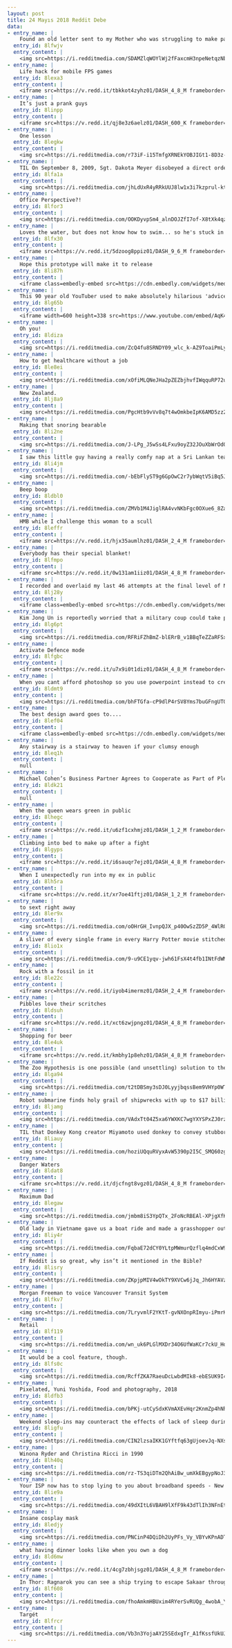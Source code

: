 ```yaml
---
layout: post
title: 24 Mayıs 2018 Reddit Debe
data:
- entry_name: |
    Found an old letter sent to my Mother who was struggling to make payments on my trumpet.
  entry_id: 8lfwjv
  entry_content: |
    <img src=https://i.redditmedia.com/SDAMZlqWOYlWj2fFaxcmH3npeNetqzNb-LH-Fx8jHA0.jpg?s=d6f0058cd682045bab462bb23149a95f frameborder=0>
- entry_name: |
    Life hack for mobile FPS games
  entry_id: 8lexa3
  entry_content: |
    <iframe src=https://v.redd.it/tbkkot4zyhz01/DASH_4_8_M frameborder=0></iframe>
- entry_name: |
    It’s just a prank guys
  entry_id: 8linpp
  entry_content: |
    <iframe src=https://v.redd.it/qj8e3z6aelz01/DASH_600_K frameborder=0></iframe>
- entry_name: |
    One lesson
  entry_id: 8legkw
  entry_content: |
    <img src=https://i.redditmedia.com/r73iF-i15TmfgXRNEkYOBJIGt1-8D3z-iv7d_vE25wM.jpg?s=3ffbd3e2ecda43a1ec4a8ff1832983f3 frameborder=0>
- entry_name: |
    TIL On September 8, 2009, Sgt. Dakota Meyer disobeyed a direct order to pull back from his position so he could rescue wounded soldiers from a firefight a mile away. He ended up going back five times, saving the lives of 36 soldiers, saying “That’s what you do for a brother”.
  entry_id: 8lfa1a
  entry_content: |
    <img src=https://i.redditmedia.com/jhLdUxR4yRRkUUJ8lw1x3i7kzprul-ktRWjvgc_r4Lk.jpg?s=2e30f26b642d03bdcd0064e8fdf5dfa8 frameborder=0>
- entry_name: |
    Office Perspective?!
  entry_id: 8lfor3
  entry_content: |
    <img src=https://i.redditmedia.com/OOKDyvpSm4_alnDOJZfI7of-X8tXk4qzXJKp3znbabQ.jpg?s=0af14463443f9e73a71dc346e464881d frameborder=0>
- entry_name: |
    Loves the water, but does not know how to swim... so he's stuck in the kiddie pools
  entry_id: 8lfx30
  entry_content: |
    <iframe src=https://v.redd.it/5dzoog8ppiz01/DASH_9_6_M frameborder=0></iframe>
- entry_name: |
    Hope this prototype will make it to release
  entry_id: 8li87h
  entry_content: |
    <iframe class=embedly-embed src=https://cdn.embedly.com/widgets/media.html?src=https%3A%2F%2Fgfycat.com%2Fifr%2FYearlyFatalFireant&url=https%3A%2F%2Fgfycat.com%2FYearlyFatalFireant&image=https%3A%2F%2Fthumbs.gfycat.com%2FYearlyFatalFireant-size_restricted.gif&key=522baf40bd3911e08d854040d3dc5c07&type=text%2Fhtml&schema=gfycat width=600 height=338 scrolling=no frameborder=0 allowfullscreen></iframe>
- entry_name: |
    This 90 year old YouTuber used to make absolutely hilarious 'advice' videos. Sadly, last month he passed away. Here's his advice on how to get out of jury duty.
  entry_id: 8lg65b
  entry_content: |
    <iframe width=600 height=338 src=https://www.youtube.com/embed/AqK4fSMq7cE?feature=oembed&enablejsapi=1 frameborder=0 allow=autoplay; encrypted-media allowfullscreen></iframe>
- entry_name: |
    Oh you!
  entry_id: 8ldiza
  entry_content: |
    <img src=https://i.redditmedia.com/ZcQ4fu8SRNDY09_wlc_k-AZ9ToaiPmLy2_jWjWIlM0c.jpg?s=03d1cd1ed03d4cbd920013f5c0e5576d frameborder=0>
- entry_name: |
    How to get healthcare without a job
  entry_id: 8le8ei
  entry_content: |
    <img src=https://i.redditmedia.com/xOfiMLQNeJHa2pZEZbjhvfIWqquRP72uW6ecbdyufG8.png?s=57c88079724a48ed431063fe56982e02 frameborder=0>
- entry_name: |
    New Zealand.
  entry_id: 8lj8a9
  entry_content: |
    <img src=https://i.redditmedia.com/PgcHtb9vVv8q7t4wOmkbeIpK6AMD5zz2luT7cmeq4Tw.jpg?s=03f670c29c0befbe086fe94eb3dfa760 frameborder=0>
- entry_name: |
    Making that snoring bearable
  entry_id: 8li2ne
  entry_content: |
    <img src=https://i.redditmedia.com/J-LPg_J5wSs4LFxu9oyZ32JOuXbWrOd0zTpe2Irvwmg.jpg?s=9357100cc674302e16b65a835f1dc608 frameborder=0>
- entry_name: |
    I saw this little guy having a really comfy nap at a Sri Lankan tea estate. He seemed to be having a nice nap, completely oblivious to the light rain.
  entry_id: 8li4jm
  entry_content: |
    <img src=https://i.redditmedia.com/-bEbFlyST9g6GpOwC2r7ybWqtV5iBq5JX8V0Qv9sAug.jpg?s=817a498df922d07cc3f1815600b9ca95 frameborder=0>
- entry_name: |
    Beep boop
  entry_id: 8ldbl0
  entry_content: |
    <img src=https://i.redditmedia.com/ZMVb1M4JiglRA4vvNKbFgc0OXue6_8Zam1Asp8u2AiY.jpg?s=ce30f9381772bd8a079948a0da6eb5c1 frameborder=0>
- entry_name: |
    HMB while I challenge this woman to a scull
  entry_id: 8leffr
  entry_content: |
    <iframe src=https://v.redd.it/hjx35aumlhz01/DASH_2_4_M frameborder=0></iframe>
- entry_name: |
    Everybody has their special blanket!
  entry_id: 8lfmpo
  entry_content: |
    <iframe src=https://v.redd.it/0w131am1iiz01/DASH_4_8_M frameborder=0></iframe>
- entry_name: |
    I recorded and overlaid my last 46 attempts at the final level of N.
  entry_id: 8lj28y
  entry_content: |
    <iframe class=embedly-embed src=https://cdn.embedly.com/widgets/media.html?src=https%3A%2F%2Fgfycat.com%2Fifr%2FDownrightBareAmericanshorthair&url=https%3A%2F%2Fgfycat.com%2FDownrightBareAmericanshorthair&image=https%3A%2F%2Fthumbs.gfycat.com%2FDownrightBareAmericanshorthair-size_restricted.gif&key=2aa3c4d5f3de4f5b9120b660ad850dc9&type=text%2Fhtml&schema=gfycat width=600 height=453 scrolling=no frameborder=0 allowfullscreen></iframe>
- entry_name: |
    Kim Jong Un is reportedly worried that a military coup could take place while he's in Singapore
  entry_id: 8lg6pt
  entry_content: |
    <img src=https://i.redditmedia.com/RFRiFZhBmZ-blERrB_v1BBqTeZZaRFSxyWXt438Clhk.jpg?s=6e86b46ad71680df226575508581566a frameborder=0>
- entry_name: |
    Activate Defence mode
  entry_id: 8lfgbc
  entry_content: |
    <iframe src=https://v.redd.it/u7x9i0t1diz01/DASH_4_8_M frameborder=0></iframe>
- entry_name: |
    When you cant afford photoshop so you use powerpoint instead to create memes, and it gets 10 upvotes.
  entry_id: 8ldmt9
  entry_content: |
    <img src=https://i.redditmedia.com/bhFTGfa-cP9dlP4rSV8Yms7buGFngUTOsSzL7vSzzBM.png?s=1eddb442742e87333b31e591e07a2437 frameborder=0>
- entry_name: |
    The best design award goes to....
  entry_id: 8lef04
  entry_content: |
    <iframe class=embedly-embed src=https://cdn.embedly.com/widgets/media.html?src=https%3A%2F%2Fgfycat.com%2Fifr%2FDifficultWaryCollardlizard&url=https%3A%2F%2Fgfycat.com%2FDifficultWaryCollardlizard&image=https%3A%2F%2Fthumbs.gfycat.com%2FDifficultWaryCollardlizard-size_restricted.gif&key=2aa3c4d5f3de4f5b9120b660ad850dc9&type=text%2Fhtml&schema=gfycat width=576 height=1024 scrolling=no frameborder=0 allowfullscreen></iframe>
- entry_name: |
    Any stairway is a stairway to heaven if your clumsy enough
  entry_id: 8leq1h
  entry_content: |
    null
- entry_name: |
    Michael Cohen’s Business Partner Agrees to Cooperate as Part of Plea Deal
  entry_id: 8ldk21
  entry_content: |
    null
- entry_name: |
    When the queen wears green in public
  entry_id: 8lhegc
  entry_content: |
    <iframe src=https://v.redd.it/u6zf1cxhmjz01/DASH_1_2_M frameborder=0></iframe>
- entry_name: |
    Climbing into bed to make up after a fight
  entry_id: 8lgyps
  entry_content: |
    <iframe src=https://v.redd.it/i6sauqr7ejz01/DASH_4_8_M frameborder=0></iframe>
- entry_name: |
    When I unexpectedly run into my ex in public
  entry_id: 8lh5ra
  entry_content: |
    <iframe src=https://v.redd.it/xr7oe41ftjz01/DASH_1_2_M frameborder=0></iframe>
- entry_name: |
    to sext right away
  entry_id: 8ler9x
  entry_content: |
    <img src=https://i.redditmedia.com/oOHrGH_IvnpQJX_p40OwSzZD5P_4WlRGphS5_gB5mV0.png?s=436f6cb18fa3f1ee6e8954d9067742c6 frameborder=0>
- entry_name: |
    A sliver of every single frame in every Harry Potter movie stitched together to demonstrate how the series grows progressively darker in both tone and aesthetic over time.
  entry_id: 8lio1x
  entry_content: |
    <img src=https://i.redditmedia.com/9-u9CE1yqv-jwh61FsX4t4fb1INtFdWMrbwmmJAUrkQ.jpg?s=dda3104a74de92a0ed220ee32ad8d88a frameborder=0>
- entry_name: |
    Rock with a fossil in it
  entry_id: 8le22c
  entry_content: |
    <iframe src=https://v.redd.it/iyob4imermz01/DASH_2_4_M frameborder=0></iframe>
- entry_name: |
    Pibbles love their scritches
  entry_id: 8ldsuh
  entry_content: |
    <iframe src=https://v.redd.it/xct6zwjpngz01/DASH_4_8_M frameborder=0></iframe>
- entry_name: |
    Shopping for beer
  entry_id: 8le4uk
  entry_content: |
    <iframe src=https://v.redd.it/kmbhy1p8ehz01/DASH_4_8_M frameborder=0></iframe>
- entry_name: |
    The Zoo Hypothesis is one possible (and unsettling) solution to the Fermi Paradox, which asks Where are all the aliens? The zoo hypothesis suggests that humans are intentionally avoided by alien civilizations so that we can grow and evolve naturally.
  entry_id: 8lga94
  entry_content: |
    <img src=https://i.redditmedia.com/t2tDBSmy3sDJ0LyyjbqssBem9VHYp0WTkDac2Xy-DP4.jpg?s=4b9650371d0cbe272e8010db5c44b65d frameborder=0>
- entry_name: |
    Robot submarine finds holy grail of shipwrecks with up to $17 billion in treasure
  entry_id: 8ljamg
  entry_content: |
    <img src=https://i.redditmedia.com/VAdxTt04Z5xa6YWXKC7wgYXYSPxZJ0rzKuse1am0FBE.jpg?s=563f382bb0b4905a7cf41e9693f38048 frameborder=0>
- entry_name: |
    TIL that Donkey Kong creator Miyamoto used donkey to convey stubborn in English; the name Donkey Kong was intended to convey stubborn ape to the American audience. When he suggested this name to Nintendo of America, he was laughed at, but the name stuck.
  entry_id: 8liauy
  entry_content: |
    <img src=https://i.redditmedia.com/hoziUQquRVyxAvW5390p2I5C_SMQ60zgRfeaCliGdPY.jpg?s=b068e0cb190ff3cd25f2e5f910d21621 frameborder=0>
- entry_name: |
    Danger Waters
  entry_id: 8ldat8
  entry_content: |
    <iframe src=https://v.redd.it/djcfngt8vgz01/DASH_4_8_M frameborder=0></iframe>
- entry_name: |
    Maximum Dad
  entry_id: 8legaw
  entry_content: |
    <img src=https://i.redditmedia.com/jmbm8iS3YpQTx_2FoNcRBEAl-XPjgXfKsvIIRTDJFD4.jpg?s=aaa97e0fd9f7466f7c4002426f88f9bf frameborder=0>
- entry_name: |
    Old lady in Vietname gave us a boat ride and made a grasshopper out of palm leaves!
  entry_id: 8liy4r
  entry_content: |
    <img src=https://i.redditmedia.com/FqbaE72dCY0YLtpMWmurQzflq4mdCxW96BqLf5xUDMk.jpg?s=d5fa8fa81ea3597f3f7d4ff07a4e6af8 frameborder=0>
- entry_name: |
    If Reddit is so great, why isn’t it mentioned in the Bible?
  entry_id: 8lisry
  entry_content: |
    <img src=https://i.redditmedia.com/ZKpjpMIV4wOkTY9XVCw6jJq_Jh6HYAVzKRk0InRGpOM.jpg?s=fa24436ba43497f85b51167d4cd561fe frameborder=0>
- entry_name: |
    Morgan Freeman to voice Vancouver Transit System
  entry_id: 8lfkv7
  entry_content: |
    <img src=https://i.redditmedia.com/7LryvmlF2YKtT-gvNXOnpRImyu-iPmrKmvidITtOpiM.jpg?s=997695450b82703f19d18d3c3d7db2c1 frameborder=0>
- entry_name: |
    Retail
  entry_id: 8lf119
  entry_content: |
    <img src=https://i.redditmedia.com/wn_uk6PLGlMXDr34O6UfWaKCr7ckU_HoRFj2trmiV5Q.png?s=9d7e02e06894ca818a2e2911176865f8 frameborder=0>
- entry_name: |
    It would be a cool feature, though.
  entry_id: 8lfs0c
  entry_content: |
    <img src=https://i.redditmedia.com/RcffZKA7RaeuDcLwbdMIk8-ebESUK9I4JSu4hBnHO8Q.jpg?s=accbdf83cf6657a689c2deea093164b7 frameborder=0>
- entry_name: |
    Pixelated, Yuni Yoshida, Food and photography, 2018
  entry_id: 8ldfb3
  entry_content: |
    <img src=https://i.redditmedia.com/bPKj-utCySdxKVmAXEvHqr2KnmZp4hNh34c-1NaBQNw.jpg?s=38988079250b403ec47911cf9fa40a0b frameborder=0>
- entry_name: |
    Weekend sleep-ins may counteract the effects of lack of sleep during weekdays - Adults under the age of 65 who get 5 or fewer hours of sleep may have a higher risk of death compared to those who get 6 or 7 hours. However, individuals who then sleep longer on weekends had no raised mortality risk.
  entry_id: 8ligfu
  entry_content: |
    <img src=https://i.redditmedia.com/CIN2lzsaIKK1GYftfq63gUjoevJq-NXs5a_uWte9cm0.jpg?s=532fa9a4086376f947340afa59366f85 frameborder=0>
- entry_name: |
    Winona Ryder and Christina Ricci in 1990
  entry_id: 8lh40q
  entry_content: |
    <img src=https://i.redditmedia.com/rz-TS3qiDTm2QhAiBw_umXkEBgypNoJ3dowH-NLhWRk.jpg?s=b31047fe50bdde4089ff4e5e12ee9ddc frameborder=0>
- entry_name: |
    Your ISP now has to stop lying to you about broadband speeds - New rules around broadband advertising will usher in a depressing new era of honesty about the UK's cripplingly out-dated internet infrastructure
  entry_id: 8lie9a
  entry_content: |
    <img src=https://i.redditmedia.com/49dXItL6VBAH9lXfF9k43dTlIh3NFnEte9XwGnpct6k.jpg?s=b4d464530d4aaf010d144c4579d05f3a frameborder=0>
- entry_name: |
    Insane cosplay mask
  entry_id: 8ledjy
  entry_content: |
    <img src=https://i.redditmedia.com/PNCinP4DQiDh2UyPFs_Vy_VBYvKPnADT_jKU45GqwmQ.png?s=af14febfcc2713a8541d324426a9d758 frameborder=0>
- entry_name: |
    what having dinner looks like when you own a dog
  entry_id: 8ld6mw
  entry_content: |
    <iframe src=https://v.redd.it/4cg7zbhjsgz01/DASH_4_8_M frameborder=0></iframe>
- entry_name: |
    In Thor: Ragnarok you can see a ship trying to escape Sakaar through one of the wormholes only to be destroyed by the falling trash Debris
  entry_id: 8lf608
  entry_content: |
    <img src=https://i.redditmedia.com/fhoAmkmHBUxim4RYerSvRUQg_4wobA_Y5DZTDzdIYOA.gif?fm=jpg&s=8865bbe84d1ca70cb1422b4283b743c2 frameborder=0>
- entry_name: |
    Targét
  entry_id: 8lfrcr
  entry_content: |
    <img src=https://i.redditmedia.com/Vb3n3YojaAY25SEdxgTr_A1fKssfUkUJUh5VLk6wxBs.jpg?s=f1d0f753792b3b3ef47f6ede38ff260c frameborder=0>
---
```

